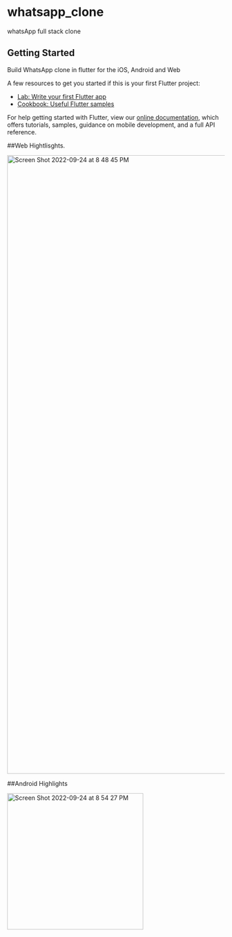 # whatsapp_clone

whatsApp full stack clone

## Getting Started

Build WhatsApp clone in flutter for the iOS, Android and Web

A few resources to get you started if this is your first Flutter project:

- [Lab: Write your first Flutter app](https://flutter.dev/docs/get-started/codelab)
- [Cookbook: Useful Flutter samples](https://flutter.dev/docs/cookbook)

For help getting started with Flutter, view our
[online documentation](https://flutter.dev/docs), which offers tutorials,
samples, guidance on mobile development, and a full API reference.

##Web Hightlisghts.

<img width="1429" alt="Screen Shot 2022-09-24 at 8 48 45 PM" src="https://user-images.githubusercontent.com/84621229/192105940-d3b07ff5-bb8f-4628-b2e0-5b38b2242ece.png">


##Android Highlights

<img width="315" alt="Screen Shot 2022-09-24 at 8 54 27 PM" src="https://user-images.githubusercontent.com/84621229/192106041-beb88dc2-8ca1-404a-bb45-21f6706436ae.png">
